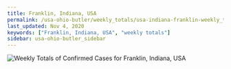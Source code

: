 ```yaml
---
title: Franklin, Indiana, USA
permalink: /usa-ohio-butler/weekly_totals/usa-indiana-franklin-weekly_totals.html
last_updated: Nov 4, 2020
keywords: ["Franklin, Indiana, USA", "weekly totals"]
sidebar: usa-ohio-butler_sidebar
---
```


![Weekly Totals of Confirmed Cases for Franklin, Indiana, USA](/covid_tracker/images/graphs/usa-indiana-franklin-weekly_totals_graph.png)
